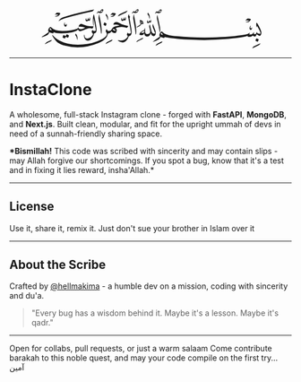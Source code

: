 <div style="display: flex; justify-content: center; align-items: center;" class="bismillah">
<svg width="400" viewBox="0 0 176 36"><switch><g><path fill="currentColor" d="M165.716 11.67q-.879-.134-1.306-.134-.416 0-1.099.818-.586.708-.586.928a.2.2 0 0 0 .03.061q.018.024.055.024.013 0 .244-.189c.231-.189.301-.189.439-.189q1.453 0 2.014.281-.536.39-1.757.781-.989.317-.965.427.036.122 1.025.037.977-.086 1.343-.256.464-.22 1.074-.952.659-.782.659-1.233.002-.222-1.17-.404m1.953 6.835q-.037 0-.201.391-.165.39-.507.391-.501 0-.501-.611 0-.268.153-.75.152-.482.152-.641 0-.097-.062-.122-.207-.11-.549.793-.33.855-.329 1.257 0 .416.243.807.281.426.672.427.513 0 .817-.537.257-.452.257-1.013.002-.416-.145-.392m4.571 9.026q-.799-.407-.971-.408-.085 0-.451.775-.366.774-.366.958 0 .085.787.537.787.451.946.451.134 0 .494-.806.359-.806.359-1.025 0-.071-.798-.482m2.203 3.449q-.086-.037-2.588 1.11-2.55 1.171-2.844 1.429-.244.206-.599.671-.426.549-.427.745 0 .023.024.036-.11 0 2.515-1.233 1.379-.647 2.685-1.244.245-.159.732-.696.526-.586.525-.781.002-.025-.023-.037m-1.025-13.061q-1.61-3.051-1.978-3.051-.354 0-.354 1.514 0 .525.122 1.306.133.818.231.818.184 0 .184-1.208.598.793 1.672 2.881 1.184 2.294 1.184 2.917 0 .428-.635.428-.451 0-1.099-.184-.732-.195-.988-.451.11-.733-.098-.781-.171-.036-.537.866-.366.904-.598.903-.879 0-1.453-.427.231-.781.269-.928 0-.147-.085-.208-.16-.049-.452.44-.391.658-.757.939-.5.39-1.44.391-1.086 0-1.171-.172.182-.108.348-.488.164-.378.164-.622 0-.146-.085-.158-.11-.025-.342.256a2.5 2.5 0 0 1-.684.586q-1.367.78-10.388 1.771-4.37.475-11.107.842-7.238.39-12.779.391-11.524 0-21.837-1.025-4.456-.44-5.884-.732-3.674-.745-5.078-2.307-.647-.72-.951-.708-.635.025-1.294 1.196-.61 1.061-.61 1.77 0 .488.562 1.001-3.332 2.404-5.163 3.638-.5.329-.452.415.012.036.086.036.55 0 2.416-.756 1.868-.758 2.295-1.148.732-.67 1.245-1.904.403.269 1.41.55 1.007.28 1.482.257.148-.013.391-.745 3.467.831 9.924 1.452 4.382.427 11.303.721 6.238.269 10.083.269 4.516 0 12.328-.488 7.47-.465 12.06-.989 7.25-.829 9.496-1.916a1.7 1.7 0 0 0-.085.439q0 .489 1.854.488 1.281 0 2.161-1.025.879.709 1.94.708.598 0 1.196-1.807.318.282 1.11.732.941.537 1.294.537t.77-.537q.536-.708.537-1.831 0-1.578-1.733-4.862M96.61 4.59q-.164-.183-.359-.183-1.27 0-2.161 1.904-.208-.012-.524-.165t-.464-.152q-.476 0-.988.659-.465.598-.465.964 0 .123.098.122.05 0 .385-.397.336-.396.58-.396.195 0 .629.213.433.214.823.214 1.026 0 1.819-.696.793-.695.793-1.709a.57.57 0 0 0-.166-.378m-1.788 10.669a1764 1764 0 0 0-.977-4.492q-.377-1.88-.464-1.879-.353 0-.354 2.551l.744 3.271q.793 3.417.989 4.601l.293 2.063q.158 1.05.231 1.05.354 0 .354-2.295.003-1.062-.816-4.87M85.998 6.91a7.4 7.4 0 0 0-.391 1.135q1.318 1.452 1.453 3.332.037.549.109.549.27 0 .269-1.306 0-2.075-1.44-3.71m2.514 6.298q-.123-.756-.317-.745-.158 0-.122.415.048.489-.024.61a.63.63 0 0 1-.366.159q-.243.025-.342-.122-.049-.085-.073-.513-.012-.342-.134-.342-.123.025-.171.427-.061.525-.11.635-.158.354-.646.427-.366 0-.452-.427 0-.134.085-.397t.085-.384q0-.098-.073-.134-.012-.012-.037-.012-.147 0-.415.72-.195.513-.146.879.11.867.952.781.44-.037.891-.61.183.171.513.171.94 0 .94-1.123a3 3 0 0 0-.038-.415m-10.4-8.911q-1.281 0-2.185 1.904-.171-.025-.494-.189-.323-.165-.495-.165-.451 0-.977.684-.476.623-.476.977 0 .134.098.134.062 0 .402-.403.342-.403.598-.403.184 0 .623.195c.439.195.559.196.794.196q1.026 0 1.794-.659.818-.708.818-1.709.001-.562-.5-.562m13.793 16.82-1.953-5.053q-.085-.208-.171-.208-.025.012-.073.317-.147.903-.146 1.123 0 .587 1.007 3.033 1.008 2.447 1.008 2.802 0 .244-.415.244a2 2 0 0 1-.317.024 1.86 1.86 0 0 1-1.526-.732q-.428-.538-.952-2.697a486 486 0 0 1-.671-2.918q-.184-.781-.317-.781-.428.806-.428 1.526 0 .171.184.879.635 2.467.635 3.186 0 .904-.721 1.415-.635.452-1.574.452-1.465 0-1.66-1.416-.073-.524-.073-2.331 0-.989-.073-.989-.208 0-.391.818a2.8 2.8 0 0 0-.073.599q0 .073-1.062.573-1.281.611-1.977 1.33-.415.428-.769 1.318-.232.561.293.843.39.208 1.013.207 1.355 0 1.794-.598.036-.037.293-.501.171-.318.354-.415.049 1.16.452 1.697.659.879 1.807.879 1.209 0 1.978-.989.414-.525.622-1.257.147-.49.22-.574.036.026.159.513.158.622.415 1.038.219.354.769.629.55.274.989.273.94 0 1.354-1.037.208-.513.208-1.599-.006-1.072-.212-1.623m-10.247-7.665q-.812-.744-1.739-.745-.391 0-.391.5 0 .452.281.635-.135.354-.134.952 0 .707.806.842-.428.61-1.404 1.306a86 86 0 0 1-1.367.928q-.745.5-.684.635.024.061.134.061.33 0 1.221-.488.843-.464 1.331-.842.769-.597 1.416-1.562.159 0 .495.14t.458.14q.391 0 .391-.842-.003-.915-.814-1.66m15.679 16.075q-.305 0-2.087.854-1.733.83-2.112 1.123-.597.598-.744.781-.391.487-.317.599.012.012.049.012a70 70 0 0 0 1.465-.793 96 96 0 0 1 2.941-1.404q.158-.122.488-.567.33-.446.33-.592 0-.013-.013-.013M75.781 12.952q-.623-3.418-.671-3.808-.11-.854-.244-.854-.061 0-.299 1.428-.239 1.428-.189 1.685.965 5.517 1.367 7.775.269 1.574.5 4.589.024.319.171.318.183 0 .183-.208.232-1.22.146-3.54-.085-2.552-.964-7.385m-5.859-7.556q-.073-.024-3.112 1.367-3.088 1.416-3.455 1.697-.22.17-.586.659-.403.525-.403.72 0 .037.024.037-.171 0 2.478-1.233 2.258-1.05 3.808-1.733.244-.147.751-.714.506-.567.506-.775.001-.012-.011-.025m-1.38 5.761q-.159-.854-.39-.818-.123.024-.123.208 0 .123.037.36.037.239.037.36 0 .61-.513.61a.33.33 0 0 1-.317-.195q-.037-.073-.11-.598-.061-.414-.183-.391-.135.025-.183.464a9 9 0 0 1-.098.708q-.123.391-.671.452-.391.098-.488-.427a1.1 1.1 0 0 1 .037-.403 2 2 0 0 0 .073-.415q0-.133-.073-.171-.025 0-.037-.012-.135 0-.427.793-.135.586-.073.952a.94.94 0 0 0 .366.623.84.84 0 0 0 .696.159q.67-.123.916-.671a.79.79 0 0 0 .634.293q.952 0 .952-1.282 0-.269-.062-.599m11.536 16.4q-1.77.86-2.1 1.153-.672.598-.781.744-.39.5-.281.61a.05.05 0 0 0 .037.013q.074 0 .525-.269.634-.379.928-.525a217 217 0 0 1 2.966-1.416q.39-.293.72-.695.403-.476.085-.477-.33 0-2.099.862M59.547 7.3q-.879-.134-1.318-.134-.415 0-1.099.83-.598.72-.598.916a.2.2 0 0 0 .037.048.08.08 0 0 0 .061.024q.024 0 .25-.189t.421-.189q.293 0 1.05.11.818.121.964.208-.537.366-1.746.757-.989.317-.977.415.037.085.427.085 1.245 0 1.941-.305.452-.196 1.086-.94.684-.782.684-1.208.001-.245-1.183-.428M72.4 16.271q-.854-4.833-.854-4.907.39-1.171.391-1.27-.012-.049-.22-.195-.574-.403-.647-1.294-.036-.391-.122-.391-.17 0-.415.879-.22.793-.22 1.135 0 .513.281.891l1.001 5.419q.977 5.273.977 6.03 0 .83-1.392.83-.317 0-.452-.062a7 7 0 0 1-.769-.769q-.317.915-.574 1.867.745.501.745 1.172 0 .427-.928 1.343-1.929 1.905-4.406 1.904-.39 0-1.16-.11a9 9 0 0 0-1.147-.109q-.183 0-.183.098 0 .219.83.646a8 8 0 0 0 1.233.537q1.428.489 2.014.488 1.025 0 2.502-1.391 1.684-1.588 2.026-3.553 1.172 0 1.782-1.074.513-.879.513-2.136 0-1.423-.806-5.978m-19.261-8.47q-.232.525-.391 1.123.818.891 1.159 1.904.195.598.269 1.428.048.562.122.562.282 0 .281-1.306 0-2.076-1.44-3.711M50.38 4.334q-1.233 0-2.16 1.904-.22-.012-.531-.183t-.458-.171q-.476 0-.989.671-.465.599-.464.989 0 .134.11.134.061 0 .391-.403c.33-.403.407-.403.562-.403q.207 0 .641.195t.812.195q1.038 0 1.825-.678.787-.677.787-1.69-.002-.56-.526-.56m2.325 10.791q-.787-.44-.946-.439-.123 0-.378.72-.256.72-.256.939 0 .183.69.623.689.439.897.439.122 0 .452-.793c.33-.793.33-.854.33-.976q-.001-.075-.789-.513m-4.095-2.1q-.574-2.77-.745-3.821-.134-.805-.281-.805-.061 0-.268 1.434t-.159 1.678a860 860 0 0 0 1.379 7.031q.317 1.71.574 4.59.073.318.208.317.097 0 .171-.244.196-1.27.073-3.504-.147-2.746-.952-6.676m-8.129-1.55q-.159-.854-.391-.818-.123.024-.122.208 0 .123.042.36c.042.237.043.279.043.36q0 .61-.525.61-.208 0-.317-.195a13 13 0 0 1-.085-.476l-.012-.122q-.061-.402-.183-.391-.147.025-.195.464-.061.647-.085.708-.123.391-.671.452-.391.098-.5-.415-.025-.122.043-.433.067-.312.067-.409 0-.134-.073-.183-.135-.073-.464.806-.135.525-.061.952.122.793.842.793.793 0 1.135-.684a.75.75 0 0 0 .623.293q.952 0 .952-1.282a3.6 3.6 0 0 0-.063-.598m15.422 17.552q-1.764.842-2.093 1.135a7.5 7.5 0 0 0-.745.781q-.416.5-.317.598.012 0 1.514-.781a94 94 0 0 1 2.941-1.402q.428-.344.72-.696.39-.476.085-.476-.34 0-2.105.841M44.667 13.708q-.99-5.42-1.257-5.31-.33.134-.525 1.806a18 18 0 0 0-.146 2.039q0 2.039.195 3.65.171 1.44.342 1.44.085 0 .085-.72l-.073-2.587q-.036-1.794.061-2.698l.891 4.651q.77 4.028.769 4.785 0 .379-.781.525-.708.134-.989.012-.464-.343-.671-.574-.403-.268-.635.635-.244.892.11 1.246.806.634.806 1.195 0 .929-1.489 2.148-1.563 1.281-2.929 1.281-1.367 0-1.904-.879-.269-.439-.354-1.391-.074-.806-.171-.807-.256 0-.256 1.002 0 .953.354 1.758.89 2.013 2.93 2.014 1.685 0 3.161-2.039 1.391-1.916 1.331-3.552 1.245-.11 1.746-1.001.378-.683.378-2.062-.003-1.245-.979-6.567m-14.452-6.2q-9.411 2.355-11.852 3.54-1.185.575-1.929 1.44-.598.696-.598 1.05 0 .073.061.073-.024-.012.562-.403.818-.549 2.258-1.099 3.894-1.49 10.18-3.002 6.42-1.55 13.5-3.113.794-.818 1.367-1.489-4.82.817-13.549 3.003m35.325 8.593q-.61-.244-2.527-1.245-1.012-.525-1.855-.525-1.588 0-2.197 1.501-.074.257-.134.512a23 23 0 0 1 1.575-.061q.879 0 1.428.098.66.183 1.794.634-3.942.525-5.188 1.697-.306.282-.879 1.196-.55.854-.781 1.038-.537.427-1.636.427-.5 0-.689-.141-.19-.14-.476-.641c-.286-.501-.352-.558-.482-.671q-.098-.086-.446.769c-.348.855-.262.973-.091 1.208q.745.99.745 1.904 0 2.783-8.02 5.835-6.567 2.502-14.806 2.502-8.215 0-14.489-3.319a18.3 18.3 0 0 1-3.039-2.027 24 24 0 0 1-1.831-1.696q-.672-.684-.757-.622-.012.012-.012.061 0 .513 1.355 2.539 1.501 2.246 2.722 3.125 2.295 1.647 6.188 2.734 4.493 1.257 9.582 1.257 8.544 0 16.503-3.356 6.908-2.906 7.445-7.629.183.012.342.012 1.575 0 2.38-1.672 1.184 1.44 2.979 1.44.5 0 .891-.903.342-.782.341-1.355 0-.902-.891-1.66.586-.256 2.05-.549 1.635-.33 2.759-.33 1.806 0 4.028.745 1.233-1.453 1.172-1.453-3.38-.708-5.053-1.379m-49.618-9.02q-.867-.134-1.306-.134-.428 0-1.11.83-.574.708-.574.916 0 .085.073.085.025 0 .25-.189c.225-.189.287-.189.409-.189q.318 0 1.062.098.806.122.989.22-.537.366-1.757.756-1.001.318-.964.403.01.096.438.096 1.233 0 1.929-.268.452-.232 1.074-.977.659-.793.659-1.221 0-.243-1.172-.426m6.042 8.495a11 11 0 0 0-.11.549q-.11.501-.525.501-.768 0-.769-1.196 0-.11.012-.33.012-.219.012-.33 0-.244-.073-.256-.16-.024-.293.732a6 6 0 0 0-.122 1.025q0 .575.269 1.062.317.574.854.574.488 0 .769-.525.22-.427.22-.964 0-.94-.244-.842m7.25 7.738q-.024-.024-.201.458t-.177.592q0 .036.024.073 1.257 1.38 1.428 3.332.048.562.122.562.244 0 .244-1.282.002-2.099-1.44-3.735m8.899-6.078q-1.196-.305-2.917-.964-1.281-.488-1.538-.488-1.05 0-1.672.939-.452.683-.452 1.196 0 .037.012.049.537-.049 1.074-.049 2.16 0 4.052.757-2.405 1.282-3.686 1.282-.72 0-1.147-.354-.293-.243-.293-.427 0 .086.061-.33.037-.231-.098-.269-.086-.024-.391.317-.415.476-1.099.769-1.452.622-4.406 1.11-3.357.55-6.762.55-6.201 0-8.471-2.502-.659-.72-.928-.708-.672.025-1.318 1.184-.585 1.05-.585 1.782 0 .488.561.989-3.21 2.318-5.151 3.612-.513.341-.464.452.012.035.098.036.537 0 2.423-.763t2.289-1.142q.72-.659 1.233-1.916.415.257 1.428.549c1.013.292 1.164.285 1.465.269q.305-.097.464-.817 1.697.854 5.969.854 4.43 0 8.239-.781 4.248-.866 4.846-2.258.745 1.452 1.624 1.452.622 0 3.601-1.221c2.979-1.221 3.41-1.221 4.272-1.221q1 0 1.879.244.097.024.574-.842.39-.72.391-.83 0-.024-.012-.024-3.274.003-5.165-.486m-15.118 7.116q-.848-.403-.958-.365-.39.683-.635 1.306l-1.05-.464q-.647-.282-.756-.244-.123.036-.397.83c-.274.794-.262.842-.238.939q.024.098.83.471.806.372.977.372.147 0 .635-1.306 1.465.817 1.733.744.11-.036.452-.836c.342-.8.325-.844.293-.934q-.037-.11-.886-.513m-14.72 4.822q-1.764.842-2.118 1.147-1.343 1.147-1.05 1.33.012.013.049.013.183-.134 1.477-.794a180 180 0 0 1 2.93-1.416q.366-.22.732-.646.403-.476.085-.476-.341 0-2.105.842M95.494 6.238q-.562.183-.977.146.647-1.172 1.232-1.172.428 0 .428.427 0 .368-.683.599m.61 17.284q0-.16.244-.434.243-.274.391-.274.121-.011.451.586.414.756.721 1.037-1.807-.377-1.807-.915M77.331 6.128q-.562.183-.977.146.623-1.196 1.233-1.196.427 0 .427.452.001.366-.683.598m4.663 8.935q-.195 0-.66-.159.062-.257.062-.452a.74.74 0 0 0-.062-.33q.171.024.513.391.28.306.28.439a.1.1 0 0 1-.012.049q-.012.062-.121.062m-1.196-.231q-.672 0-.671-.256 0-.562.391-.562.354 0 .354.427a1.3 1.3 0 0 1-.074.391m2.306 7.628a3.53 3.53 0 0 1-1.916.366q-.562-.048-.562-.158 0-.231 2.514-1.514-.035.317-.036 1.306M49.623 6.153q-.573.195-.977.159.647-1.172 1.233-1.172.427 0 .427.427.001.354-.683.586m10.705 15.05q-.537 0-1.257-.402a2 2 0 0 1-.5-.391q-.293-.306-.171-.488.086-.11.452-.086.403.037.684.184.964.512.964 1.074-.001.108-.172.109M8.745 19.922q0-.158.244-.439c.244-.281.297-.289.403-.306q.11 0 .439.61.403.757.72 1.05-1.806-.379-1.806-.915"></path></g></switch></svg></div>

---

# InstaClone

A wholesome, full-stack Instagram clone - forged with **FastAPI**, **MongoDB**, and **Next.js**. Built clean, modular, and fit for the upright ummah of devs in need of a sunnah-friendly sharing space.

**\*Bismillah!** This code was scribed with sincerity and may contain slips - may Allah forgive our shortcomings. If you spot a bug, know that it's a test and in fixing it lies reward, insha'Allah.\*

---

## License

Use it, share it, remix it. Just don't sue your brother in Islam over it

---

## About the Scribe

Crafted by [@hellmakima](https://github.com/hellmakima) - a humble dev on a mission, coding with sincerity and du'a.

> "Every bug has a wisdom behind it. Maybe it's a lesson. Maybe it's qadr."

---

Open for collabs, pull requests, or just a warm salaam
Come contribute barakah to this noble quest, and may your code compile on the first try... آمين
